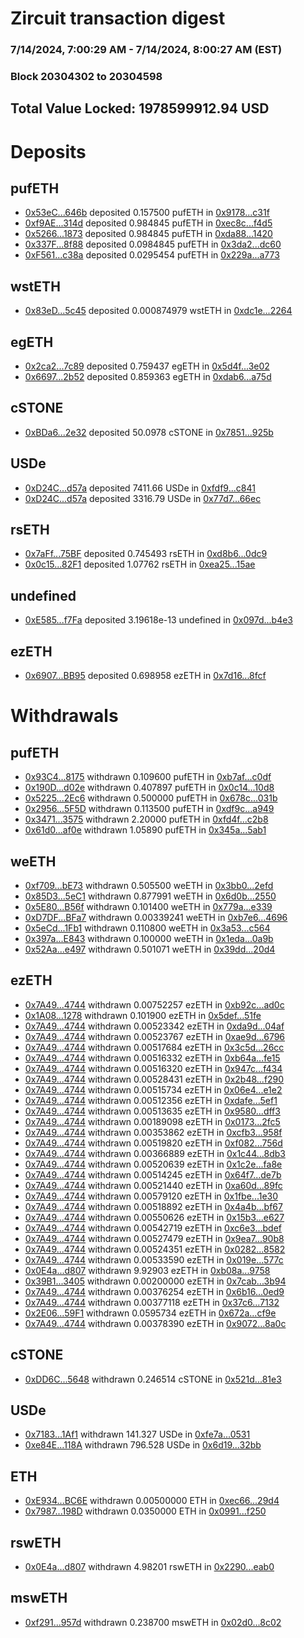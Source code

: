 # Zircuit transaction digest
### 7/14/2024, 7:00:29 AM - 7/14/2024, 8:00:27 AM (EST)
### Block 20304302 to 20304598

## Total Value Locked: 1978599912.94 USD

# Deposits
## pufETH
- [0x53eC...646b](https://etherscan.io/address/0x53eC5bF1ef42F5211ee6EB8Db65362b067E8646b) deposited 0.157500 pufETH in [0x9178...c31f](https://etherscan.io/tx/0x53eC5bF1ef42F5211ee6EB8Db65362b067E8646b)
- [0xf9AE...314d](https://etherscan.io/address/0xf9AEB0B33C8A242Cf0bf275a3599D60F9BF6314d) deposited 0.984845 pufETH in [0xec8c...f4d5](https://etherscan.io/tx/0xf9AEB0B33C8A242Cf0bf275a3599D60F9BF6314d)
- [0x5266...1873](https://etherscan.io/address/0x526682F21b102C1ed57D08089Cec050437dC1873) deposited 0.984845 pufETH in [0xda88...1420](https://etherscan.io/tx/0x526682F21b102C1ed57D08089Cec050437dC1873)
- [0x337F...8f88](https://etherscan.io/address/0x337F0F042D73924139bDFDa38139C9D0Bd168f88) deposited 0.0984845 pufETH in [0x3da2...dc60](https://etherscan.io/tx/0x337F0F042D73924139bDFDa38139C9D0Bd168f88)
- [0xF561...c38a](https://etherscan.io/address/0xF561227Ec3DAaD88346680331a657983f4aFc38a) deposited 0.0295454 pufETH in [0x229a...a773](https://etherscan.io/tx/0xF561227Ec3DAaD88346680331a657983f4aFc38a)
## wstETH
- [0x83eD...5c45](https://etherscan.io/address/0x83eDba88Cb46F4B1Dddd94458C2f952F24E95c45) deposited 0.000874979 wstETH in [0xdc1e...2264](https://etherscan.io/tx/0x83eDba88Cb46F4B1Dddd94458C2f952F24E95c45)
## egETH
- [0x2ca2...7c89](https://etherscan.io/address/0x2ca200B67aFdF396fdE3c2ADa89b84f1A1647c89) deposited 0.759437 egETH in [0x5d4f...3e02](https://etherscan.io/tx/0x2ca200B67aFdF396fdE3c2ADa89b84f1A1647c89)
- [0x6697...2b52](https://etherscan.io/address/0x6697c18EA03525F5A07963536A31084669552b52) deposited 0.859363 egETH in [0xdab6...a75d](https://etherscan.io/tx/0x6697c18EA03525F5A07963536A31084669552b52)
## cSTONE
- [0xBDa6...2e32](https://etherscan.io/address/0xBDa619B4cc1d65a9885c07165c1Fa83285e82e32) deposited 50.0978 cSTONE in [0x7851...925b](https://etherscan.io/tx/0xBDa619B4cc1d65a9885c07165c1Fa83285e82e32)
## USDe
- [0xD24C...d57a](https://etherscan.io/address/0xD24Cfe2d0fa81369ca6291c28ac5426e16B6d57a) deposited 7411.66 USDe in [0xfdf9...c841](https://etherscan.io/tx/0xD24Cfe2d0fa81369ca6291c28ac5426e16B6d57a)
- [0xD24C...d57a](https://etherscan.io/address/0xD24Cfe2d0fa81369ca6291c28ac5426e16B6d57a) deposited 3316.79 USDe in [0x77d7...66ec](https://etherscan.io/tx/0xD24Cfe2d0fa81369ca6291c28ac5426e16B6d57a)
## rsETH
- [0x7aFf...75BF](https://etherscan.io/address/0x7aFf123A005EBE8bBB85CB1900C803029B9275BF) deposited 0.745493 rsETH in [0xd8b6...0dc9](https://etherscan.io/tx/0x7aFf123A005EBE8bBB85CB1900C803029B9275BF)
- [0x0c15...82F1](https://etherscan.io/address/0x0c1535362d055F3218BAc7efd08792f1580d82F1) deposited 1.07762 rsETH in [0xea25...15ae](https://etherscan.io/tx/0x0c1535362d055F3218BAc7efd08792f1580d82F1)
## undefined
- [0xE585...f7Fa](https://etherscan.io/address/0xE58564b8Ce8344AFDFE3a111bC0B541ee7F5f7Fa) deposited 3.19618e-13 undefined in [0x097d...b4e3](https://etherscan.io/tx/0xE58564b8Ce8344AFDFE3a111bC0B541ee7F5f7Fa)
## ezETH
- [0x6907...BB95](https://etherscan.io/address/0x6907d396230dc699f1B61495bBc2f33BdCC6BB95) deposited 0.698958 ezETH in [0x7d16...8fcf](https://etherscan.io/tx/0x6907d396230dc699f1B61495bBc2f33BdCC6BB95)
# Withdrawals
## pufETH
- [0x93C4...8175](https://etherscan.io/address/0x93C46fE50f1fe7A8B6438f0DBe7bd2BC8FA38175) withdrawn 0.109600 pufETH in [0xb7af...c0df](https://etherscan.io/tx/0x93C46fE50f1fe7A8B6438f0DBe7bd2BC8FA38175)
- [0x190D...d02e](https://etherscan.io/address/0x190Da83D1ae64BE0FE1F6906dd3e3E059400d02e) withdrawn 0.407897 pufETH in [0x0c14...10d8](https://etherscan.io/tx/0x190Da83D1ae64BE0FE1F6906dd3e3E059400d02e)
- [0x5225...2Ec6](https://etherscan.io/address/0x52256c5d1F89091d78eaFE2c35d5C6A38a032Ec6) withdrawn 0.500000 pufETH in [0x678c...031b](https://etherscan.io/tx/0x52256c5d1F89091d78eaFE2c35d5C6A38a032Ec6)
- [0x2956...5F5D](https://etherscan.io/address/0x2956DE902DD9f6feC39FF3DbD0b8aD1192525F5D) withdrawn 0.113500 pufETH in [0xdf9c...a949](https://etherscan.io/tx/0x2956DE902DD9f6feC39FF3DbD0b8aD1192525F5D)
- [0x3471...3575](https://etherscan.io/address/0x34710f0213f1E40E3115B277aa54EC746c0D3575) withdrawn 2.20000 pufETH in [0xfd4f...c2b8](https://etherscan.io/tx/0x34710f0213f1E40E3115B277aa54EC746c0D3575)
- [0x61d0...af0e](https://etherscan.io/address/0x61d09d732171E2335327cb9ffDD666BAA1d9af0e) withdrawn 1.05890 pufETH in [0x345a...5ab1](https://etherscan.io/tx/0x61d09d732171E2335327cb9ffDD666BAA1d9af0e)
## weETH
- [0xf709...bE73](https://etherscan.io/address/0xf709F8dd3D7460596a13D063ab495EeB9729bE73) withdrawn 0.505500 weETH in [0x3bb0...2efd](https://etherscan.io/tx/0xf709F8dd3D7460596a13D063ab495EeB9729bE73)
- [0x85D3...5eC1](https://etherscan.io/address/0x85D30349C01a42FF125D8B703880f7B0e0f05eC1) withdrawn 0.877991 weETH in [0x6d0b...2550](https://etherscan.io/tx/0x85D30349C01a42FF125D8B703880f7B0e0f05eC1)
- [0x5E80...B56f](https://etherscan.io/address/0x5E8076643D237D3F2401E1d5c3bF44dA880eB56f) withdrawn 0.101400 weETH in [0x779a...e339](https://etherscan.io/tx/0x5E8076643D237D3F2401E1d5c3bF44dA880eB56f)
- [0xD7DF...BFa7](https://etherscan.io/address/0xD7DF7E085214743530afF339aFC420c7c720BFa7) withdrawn 0.00339241 weETH in [0xb7e6...4696](https://etherscan.io/tx/0xD7DF7E085214743530afF339aFC420c7c720BFa7)
- [0x5eCd...1Fb1](https://etherscan.io/address/0x5eCd47F7C8E3100AAE5B8717749389752dfd1Fb1) withdrawn 0.110800 weETH in [0x3a53...c564](https://etherscan.io/tx/0x5eCd47F7C8E3100AAE5B8717749389752dfd1Fb1)
- [0x397a...E843](https://etherscan.io/address/0x397ae3D98a47081fE1CA76bb62617cCe9afFE843) withdrawn 0.100000 weETH in [0x1eda...0a9b](https://etherscan.io/tx/0x397ae3D98a47081fE1CA76bb62617cCe9afFE843)
- [0x52Aa...e497](https://etherscan.io/address/0x52Aa899454998Be5b000Ad077a46Bbe360F4e497) withdrawn 0.501071 weETH in [0x39dd...20d4](https://etherscan.io/tx/0x52Aa899454998Be5b000Ad077a46Bbe360F4e497)
## ezETH
- [0x7A49...4744](https://etherscan.io/address/0x7A493Be5c2ce014cD049Bf178a1ac0Db1B434744) withdrawn 0.00752257 ezETH in [0xb92c...ad0c](https://etherscan.io/tx/0x7A493Be5c2ce014cD049Bf178a1ac0Db1B434744)
- [0x1A08...1278](https://etherscan.io/address/0x1A082edD361B8d0f391895C0cafB5AC35fD11278) withdrawn 0.101900 ezETH in [0x5def...51fe](https://etherscan.io/tx/0x1A082edD361B8d0f391895C0cafB5AC35fD11278)
- [0x7A49...4744](https://etherscan.io/address/0x7A493Be5c2ce014cD049Bf178a1ac0Db1B434744) withdrawn 0.00523342 ezETH in [0xda9d...04af](https://etherscan.io/tx/0x7A493Be5c2ce014cD049Bf178a1ac0Db1B434744)
- [0x7A49...4744](https://etherscan.io/address/0x7A493Be5c2ce014cD049Bf178a1ac0Db1B434744) withdrawn 0.00523767 ezETH in [0xae9d...6796](https://etherscan.io/tx/0x7A493Be5c2ce014cD049Bf178a1ac0Db1B434744)
- [0x7A49...4744](https://etherscan.io/address/0x7A493Be5c2ce014cD049Bf178a1ac0Db1B434744) withdrawn 0.00517684 ezETH in [0x3c5d...26cc](https://etherscan.io/tx/0x7A493Be5c2ce014cD049Bf178a1ac0Db1B434744)
- [0x7A49...4744](https://etherscan.io/address/0x7A493Be5c2ce014cD049Bf178a1ac0Db1B434744) withdrawn 0.00516332 ezETH in [0xb64a...fe15](https://etherscan.io/tx/0x7A493Be5c2ce014cD049Bf178a1ac0Db1B434744)
- [0x7A49...4744](https://etherscan.io/address/0x7A493Be5c2ce014cD049Bf178a1ac0Db1B434744) withdrawn 0.00516320 ezETH in [0x947c...f434](https://etherscan.io/tx/0x7A493Be5c2ce014cD049Bf178a1ac0Db1B434744)
- [0x7A49...4744](https://etherscan.io/address/0x7A493Be5c2ce014cD049Bf178a1ac0Db1B434744) withdrawn 0.00528431 ezETH in [0x2b48...f290](https://etherscan.io/tx/0x7A493Be5c2ce014cD049Bf178a1ac0Db1B434744)
- [0x7A49...4744](https://etherscan.io/address/0x7A493Be5c2ce014cD049Bf178a1ac0Db1B434744) withdrawn 0.00515734 ezETH in [0x06e4...e1e2](https://etherscan.io/tx/0x7A493Be5c2ce014cD049Bf178a1ac0Db1B434744)
- [0x7A49...4744](https://etherscan.io/address/0x7A493Be5c2ce014cD049Bf178a1ac0Db1B434744) withdrawn 0.00512356 ezETH in [0xdafe...5ef1](https://etherscan.io/tx/0x7A493Be5c2ce014cD049Bf178a1ac0Db1B434744)
- [0x7A49...4744](https://etherscan.io/address/0x7A493Be5c2ce014cD049Bf178a1ac0Db1B434744) withdrawn 0.00513635 ezETH in [0x9580...dff3](https://etherscan.io/tx/0x7A493Be5c2ce014cD049Bf178a1ac0Db1B434744)
- [0x7A49...4744](https://etherscan.io/address/0x7A493Be5c2ce014cD049Bf178a1ac0Db1B434744) withdrawn 0.00189098 ezETH in [0x0173...2fc5](https://etherscan.io/tx/0x7A493Be5c2ce014cD049Bf178a1ac0Db1B434744)
- [0x7A49...4744](https://etherscan.io/address/0x7A493Be5c2ce014cD049Bf178a1ac0Db1B434744) withdrawn 0.00353862 ezETH in [0xcfb3...958f](https://etherscan.io/tx/0x7A493Be5c2ce014cD049Bf178a1ac0Db1B434744)
- [0x7A49...4744](https://etherscan.io/address/0x7A493Be5c2ce014cD049Bf178a1ac0Db1B434744) withdrawn 0.00519820 ezETH in [0xf082...756d](https://etherscan.io/tx/0x7A493Be5c2ce014cD049Bf178a1ac0Db1B434744)
- [0x7A49...4744](https://etherscan.io/address/0x7A493Be5c2ce014cD049Bf178a1ac0Db1B434744) withdrawn 0.00366889 ezETH in [0x1c44...8db3](https://etherscan.io/tx/0x7A493Be5c2ce014cD049Bf178a1ac0Db1B434744)
- [0x7A49...4744](https://etherscan.io/address/0x7A493Be5c2ce014cD049Bf178a1ac0Db1B434744) withdrawn 0.00520639 ezETH in [0x1c2e...fa8e](https://etherscan.io/tx/0x7A493Be5c2ce014cD049Bf178a1ac0Db1B434744)
- [0x7A49...4744](https://etherscan.io/address/0x7A493Be5c2ce014cD049Bf178a1ac0Db1B434744) withdrawn 0.00514245 ezETH in [0x64f7...de7b](https://etherscan.io/tx/0x7A493Be5c2ce014cD049Bf178a1ac0Db1B434744)
- [0x7A49...4744](https://etherscan.io/address/0x7A493Be5c2ce014cD049Bf178a1ac0Db1B434744) withdrawn 0.00521440 ezETH in [0xa60d...89fc](https://etherscan.io/tx/0x7A493Be5c2ce014cD049Bf178a1ac0Db1B434744)
- [0x7A49...4744](https://etherscan.io/address/0x7A493Be5c2ce014cD049Bf178a1ac0Db1B434744) withdrawn 0.00579120 ezETH in [0x1fbe...1e30](https://etherscan.io/tx/0x7A493Be5c2ce014cD049Bf178a1ac0Db1B434744)
- [0x7A49...4744](https://etherscan.io/address/0x7A493Be5c2ce014cD049Bf178a1ac0Db1B434744) withdrawn 0.00518892 ezETH in [0x4a4b...bf67](https://etherscan.io/tx/0x7A493Be5c2ce014cD049Bf178a1ac0Db1B434744)
- [0x7A49...4744](https://etherscan.io/address/0x7A493Be5c2ce014cD049Bf178a1ac0Db1B434744) withdrawn 0.00550626 ezETH in [0x15b3...e627](https://etherscan.io/tx/0x7A493Be5c2ce014cD049Bf178a1ac0Db1B434744)
- [0x7A49...4744](https://etherscan.io/address/0x7A493Be5c2ce014cD049Bf178a1ac0Db1B434744) withdrawn 0.00542719 ezETH in [0xc6e3...bdef](https://etherscan.io/tx/0x7A493Be5c2ce014cD049Bf178a1ac0Db1B434744)
- [0x7A49...4744](https://etherscan.io/address/0x7A493Be5c2ce014cD049Bf178a1ac0Db1B434744) withdrawn 0.00527479 ezETH in [0x9ea7...90b8](https://etherscan.io/tx/0x7A493Be5c2ce014cD049Bf178a1ac0Db1B434744)
- [0x7A49...4744](https://etherscan.io/address/0x7A493Be5c2ce014cD049Bf178a1ac0Db1B434744) withdrawn 0.00524351 ezETH in [0x0282...8582](https://etherscan.io/tx/0x7A493Be5c2ce014cD049Bf178a1ac0Db1B434744)
- [0x7A49...4744](https://etherscan.io/address/0x7A493Be5c2ce014cD049Bf178a1ac0Db1B434744) withdrawn 0.00533590 ezETH in [0x019e...577c](https://etherscan.io/tx/0x7A493Be5c2ce014cD049Bf178a1ac0Db1B434744)
- [0x0E4a...d807](https://etherscan.io/address/0x0E4a72e59127E878B51c4784f56eb299077Fd807) withdrawn 9.92903 ezETH in [0xb08a...9758](https://etherscan.io/tx/0x0E4a72e59127E878B51c4784f56eb299077Fd807)
- [0x39B1...3405](https://etherscan.io/address/0x39B129d6956d10908C00d33bce3712D110393405) withdrawn 0.00200000 ezETH in [0x7cab...3b94](https://etherscan.io/tx/0x39B129d6956d10908C00d33bce3712D110393405)
- [0x7A49...4744](https://etherscan.io/address/0x7A493Be5c2ce014cD049Bf178a1ac0Db1B434744) withdrawn 0.00376254 ezETH in [0x6b16...0ed9](https://etherscan.io/tx/0x7A493Be5c2ce014cD049Bf178a1ac0Db1B434744)
- [0x7A49...4744](https://etherscan.io/address/0x7A493Be5c2ce014cD049Bf178a1ac0Db1B434744) withdrawn 0.00377118 ezETH in [0x37c6...7132](https://etherscan.io/tx/0x7A493Be5c2ce014cD049Bf178a1ac0Db1B434744)
- [0x2E06...59F1](https://etherscan.io/address/0x2E0699145a22d12A98D6701C163c3017240359F1) withdrawn 0.0595734 ezETH in [0x672a...cf9e](https://etherscan.io/tx/0x2E0699145a22d12A98D6701C163c3017240359F1)
- [0x7A49...4744](https://etherscan.io/address/0x7A493Be5c2ce014cD049Bf178a1ac0Db1B434744) withdrawn 0.00378390 ezETH in [0x9072...8a0c](https://etherscan.io/tx/0x7A493Be5c2ce014cD049Bf178a1ac0Db1B434744)
## cSTONE
- [0xDD6C...5648](https://etherscan.io/address/0xDD6C10dF48b930e890dB5B872547EE3749DD5648) withdrawn 0.246514 cSTONE in [0x521d...81e3](https://etherscan.io/tx/0xDD6C10dF48b930e890dB5B872547EE3749DD5648)
## USDe
- [0x7183...1Af1](https://etherscan.io/address/0x7183a8F2372CBFb650AF1b93c51018C5B87e1Af1) withdrawn 141.327 USDe in [0xfe7a...0531](https://etherscan.io/tx/0x7183a8F2372CBFb650AF1b93c51018C5B87e1Af1)
- [0xe84E...118A](https://etherscan.io/address/0xe84E9DE1BAFcfFd167Dc434Cd3F806e69762118A) withdrawn 796.528 USDe in [0x6d19...32bb](https://etherscan.io/tx/0xe84E9DE1BAFcfFd167Dc434Cd3F806e69762118A)
## ETH
- [0xE934...BC6E](https://etherscan.io/address/0xE934D7f42676EAa1ae72F5a84d5b3Ec17dD4BC6E) withdrawn 0.00500000 ETH in [0xec66...29d4](https://etherscan.io/tx/0xE934D7f42676EAa1ae72F5a84d5b3Ec17dD4BC6E)
- [0x7987...198D](https://etherscan.io/address/0x79877ba4D76e278BB0F0a5Cb565c9B8B6319198D) withdrawn 0.0350000 ETH in [0x0991...f250](https://etherscan.io/tx/0x79877ba4D76e278BB0F0a5Cb565c9B8B6319198D)
## rswETH
- [0x0E4a...d807](https://etherscan.io/address/0x0E4a72e59127E878B51c4784f56eb299077Fd807) withdrawn 4.98201 rswETH in [0x2290...eab0](https://etherscan.io/tx/0x0E4a72e59127E878B51c4784f56eb299077Fd807)
## mswETH
- [0xf291...957d](https://etherscan.io/address/0xf291b752351a19e81f7B8A40790d2BDbB53a957d) withdrawn 0.238700 mswETH in [0x02d0...8c02](https://etherscan.io/tx/0xf291b752351a19e81f7B8A40790d2BDbB53a957d)
